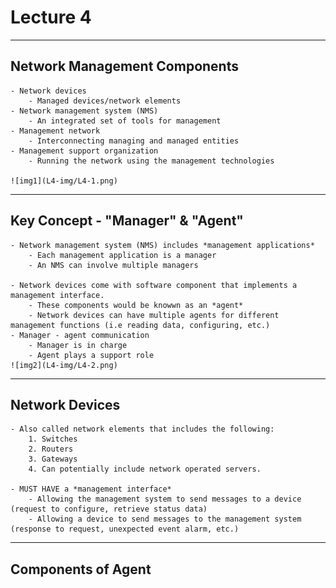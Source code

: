 # Lecture 4

----

## Network Management Components

	- Network devices
		- Managed devices/network elements
	- Network management system (NMS)
		- An integrated set of tools for management 
	- Management network 
		- Interconnecting managing and managed entities 
	- Management support organization
		- Running the network using the management technologies
		
	![img1](L4-img/L4-1.png)
	
---- 

## Key Concept - "Manager" & "Agent"

	- Network management system (NMS) includes *management applications*
		- Each management application is a manager 
		- An NMS can involve multiple managers
		
	- Network devices come with software component that implements a management interface.
		- These components would be knowwn as an *agent*
		- Network devices can have multiple agents for different management functions (i.e reading data, configuring, etc.)
	- Manager - agent communication
		- Manager is in charge
		- Agent plays a support role
	![img2](L4-img/L4-2.png)
	
---- 

## Network Devices 

	- Also called network elements that includes the following:
		1. Switches
		2. Routers
		3. Gateways
		4. Can potentially include network operated servers.
		
	- MUST HAVE a *management interface*
		- Allowing the management system to send messages to a device (request to configure, retrieve status data)
		- Allowing a device to send messages to the management system (response to request, unexpected event alarm, etc.)
		
----

## Components of Agent

	